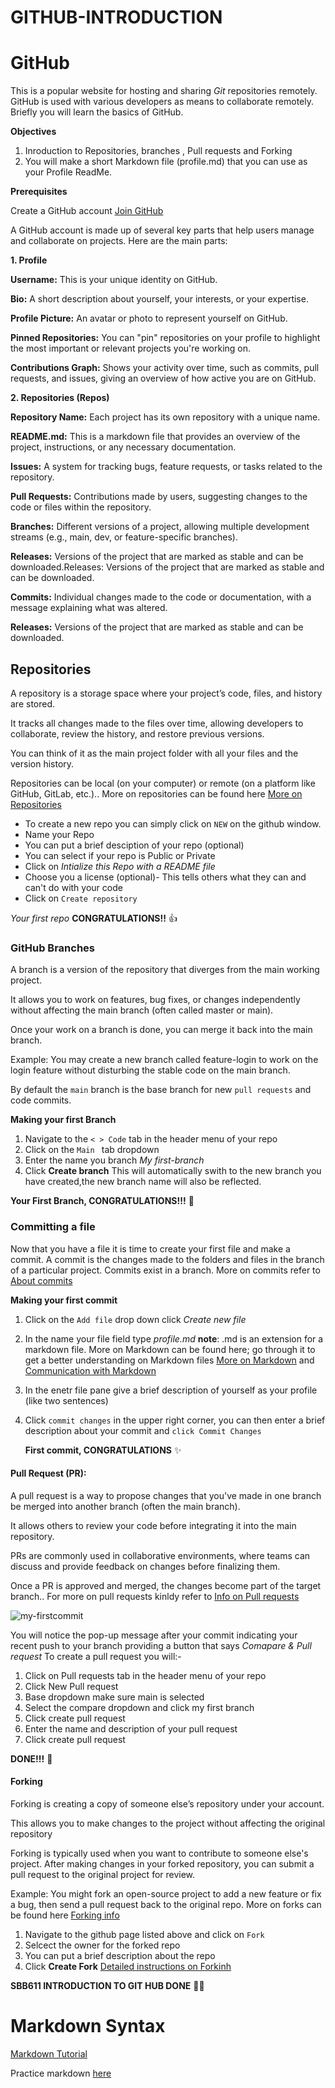 # GITHUB-INTRODUCTION

# GitHub

This is a popular website for hosting and sharing  _Git_ repositories remotely.
GitHub is used with various developers as means to collaborate remotely. 
Briefly you will learn the basics of GitHub.

**Objectives**
1. Inroduction to Repositories, branches , Pull requests and Forking
2. You will make a short Markdown file (profile.md) that you can use as your Profile ReadMe.


**Prerequisites**

Create a GitHub account [Join GitHub](https://github.com/join)

A GitHub account is made up of several key parts that help users manage and collaborate on projects. 
Here are the main parts:

**1. Profile**

**Username:** This is your unique identity on GitHub.

**Bio:** A short description about yourself, your interests, or your expertise.

**Profile Picture:** An avatar or photo to represent yourself on GitHub.

**Pinned Repositories:** You can "pin" repositories on your profile to highlight the most important or relevant projects you're working on.

**Contributions Graph:** Shows your activity over time, such as commits, pull requests, and issues, giving an overview of how active you are on GitHub.

**2. Repositories (Repos)**

**Repository Name:** Each project has its own repository with a unique name.

**README.md:** This is a markdown file that provides an overview of the project, instructions, or any necessary documentation.

**Issues:** A system for tracking bugs, feature requests, or tasks related to the repository.

**Pull Requests:** Contributions made by users, suggesting changes to the code or files within the repository.

**Branches:** Different versions of a project, allowing multiple development streams (e.g., main, dev, or feature-specific branches).

**Releases:** Versions of the project that are marked as stable and can be downloaded.Releases: Versions of the project that are marked as stable and can be downloaded.

**Commits:** Individual changes made to the code or documentation, with a message explaining what was altered.

**Releases:** Versions of the project that are marked as stable and can be downloaded.
 
## Repositories 
A repository is a storage space where your project’s code, files, and history are stored.

It tracks all changes made to the files over time, allowing developers to collaborate, review the history, and restore previous versions.

You can think of it as the main project folder with all your files and the version history.

Repositories can be local (on your computer) or remote (on a platform like GitHub, GitLab, etc.).. More on repositories can be found here [More on Repositories](https://docs.github.com/en/repositories/creating-and-managing-repositories/about-repositories)

 * To create a new repo you can simply click on ``NEW`` on the github window.
 *  Name your Repo
 *  You can put a brief desciption of your repo (optional)
 *  You can select if your repo is Public or Private
 *  Click on  _Intialize this Repo with a README file_
 *  Choose you a license (optional)- This tells others what they can and can't do with your code
 *  Click on ``Create repository``

   _Your first repo_ **CONGRATULATIONS!!** :+1:



   ### GitHub Branches
   A branch is a version of the repository that diverges from the main working project.
   
   It allows you to work on features, bug fixes, or changes independently without affecting the main branch (often called master or main).
   
   Once your work on a branch is done, you can merge it back into the main branch.
   
   Example: You may create a new branch called feature-login to work on the login feature without disturbing the stable code on the main branch.

   By default the `main` branch is the base branch for new `pull requests` and code commits.

   **Making your first Branch**

   1. Navigate to the `< > Code` tab in the header menu of your repo
   2. Click on the `Main ` tab dropdown
   3. Enter the name you branch _My first-branch_
   4. Click **Create branch** This will automatically swith to the new branch you have created,the new branch name will also be reflected.

**Your First Branch, CONGRATULATIONS!!!** 🎉


### Committing a file 

Now that you have a file it is time to create your first file and make a commit.
A commit is the changes made to the folders and files in the branch of a particular project. Commits exist in a branch.
More on commits refer to [About commits](https://docs.github.com/en/pull-requests/committing-changes-to-your-project/creating-and-editing-commits/about-commits)

**Making your first commit**
1. Click on the `Add file` drop down click _Create new file_
2. In the name your file field type _profile.md_ 
   **note**: .md is an extension for a markdown file. More on Markdown can be found here; go through it to get a better understanding on Markdown files
   [More on Markdown](https://docs.github.com/en/get-started/writing-on-github/getting-started-with-writing-and-formatting-on-github/basic-writing-and-formatting-syntax)
   and [Communication with Markdown](https://github.com/skills/communicate-using-markdown)
3. In the enetr file pane give a brief description of yourself as your profile (like two sentences)
4. Click `commit changes` in the upper right corner, you can then enter a brief description about your commit and `click Commit Changes`

   **First commit, CONGRATULATIONS** ✨ 

#### Pull Request (PR):
A pull request is a way to propose changes that you've made in one branch be merged into another branch (often the main branch).

It allows others to review your code before integrating it into the main repository.

PRs are commonly used in collaborative environments, where teams can discuss and provide feedback on changes before finalizing them.

Once a PR is approved and merged, the changes become part of the target branch.. For more on pull requests kinldy refer to 
[Info on Pull requests](https://docs.github.com/en/pull-requests/collaborating-with-pull-requests/proposing-changes-to-your-work-with-pull-requests/about-pull-requests)

![my-firstcommit](https://github.com/Natasha-Adongo/Bioinformatics-Training/assets/109069282/bcb3a422-10d3-4bdb-b10b-46ba08012148)

You will notice the pop-up message after your commit indicating your recent push to your branch providing a button that says *Comapare & Pull request*
To create a pull request you will:-
1. Click on Pull requests tab in the header menu of your repo
2. Click New Pull request
3. Base dropdown make sure main is selected
4. Select the compare dropdown and click my first branch
5. Click create pull request
6. Enter the name and description of your pull request
7. Click create pull request

**DONE!!!**  🎊

#### Forking

Forking is creating a copy of someone else’s repository under your account.

This allows you to make changes to the project without affecting the original repository

Forking is typically used when you want to contribute to someone else's project. After making changes in your forked repository, you can submit a pull request to the original project for review.

Example: You might fork an open-source project to add a new feature or fix a bug, then send a pull request back to the original repo. More on forks can be found here [Forking info](https://docs.github.com/en/pull-requests/collaborating-with-pull-requests/working-with-forks)

1. Navigate to the github page listed above and click on `Fork`
2. Selcect the owner for the forked repo
3. You can put a brief description about the repo
4. Click  **Create Fork**
   [Detailed instructions on Forkinh](https://docs.github.com/en/get-started/quickstart/fork-a-repo)
   

**SBB611 INTRODUCTION TO GIT HUB DONE** 🎊🎊


# Markdown Syntax

[Markdown Tutorial](https://docs.github.com/en/get-started/writing-on-github/getting-started-with-writing-and-formatting-on-github/basic-writing-and-formatting-syntax)

Practice markdown [here](https://www.markdowntutorial.com/)


